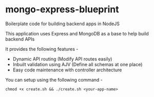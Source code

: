 # mongo-express-blueprint
Boilerplate code for building backend apps in NodeJS

This application uses Express and MongoDB as a base to help build backend APIs

It provides the following features - 
- Dynamic API routing (Modify API routes easily)
- Inbuilt validation using AJV (Define all schemas at one place)
- Easy code maintenance with controller architecture

You can setup using the following command - 
```
chmod +x create.sh && ./create.sh <your-app-name>
```